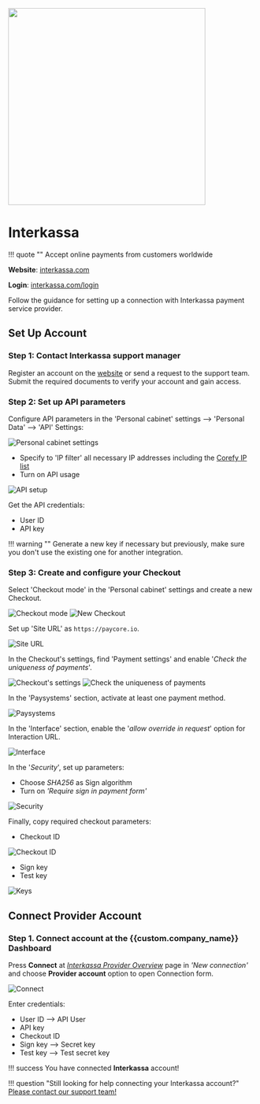 <img src="https://static.openfintech.io/payment_providers/interkassa/logo.svg?w=400" width="400px" >

# Interkassa

!!! quote ""
    Accept online payments from customers worldwide

**Website**: [interkassa.com](https://www.interkassa.com/ua/)

**Login**: [interkassa.com/login](https://www.interkassa.com/login)

Follow the guidance for setting up a connection with Interkassa payment service provider.

## Set Up Account

### Step 1: Contact Interkassa support manager

Register an account on the [website](https://www.interkassa.com/registration) or send a request to the support team. Submit the required documents to verify your account and gain access.

### Step 2: Set up API parameters

Configure API parameters in the 'Personal cabinet' settings --> 'Personal Data' --> 'API' Settings:

![Personal cabinet settings](images/interkassa-step1.png)

* Specify to 'IP filter' all necessary IP addresses including the [Corefy IP list](/integration/ips/)
* Turn on API usage

![API setup](images/interkassa-step1_1.png)

Get the API credentials:

* User ID
* API key

!!! warning ""
    Generate a new key if necessary but previously, make sure you don't use the existing one for another integration.

### Step 3: Create and configure your Checkout

Select 'Checkout mode' in the 'Personal cabinet' settings and create a new Checkout.

![Checkout mode](images/interkassa-step2.png)
![New Checkout](images/interkassa-step2_1.png)

Set up 'Site URL' as `https://paycore.io`.

![Site URL](images/interkassa-step2_2.png)

In the Checkout's settings, find 'Payment settings' and enable '*Check the uniqueness of payments*'.

![Checkout's settings](images/interkassa-step3_1.png)
![Check the uniqueness of payments](images/interkassa-step3_2_1.png)

In the 'Paysystems' section, activate at least one payment method.

![Paysystems](images/interkassa-step3_2.png)

In the 'Interface' section, enable the '*allow override in request*' option for Interaction URL.

![Interface](images/interkassa-step3_3_1.png)

In the '*Security*', set up parameters:

* Choose *SHA256* as Sign algorithm
* Turn on *'Require sign in payment form'*

![Security](images/interkassa-step3_3.png)

Finally, copy required checkout parameters:

* Checkout ID

![Checkout ID](images/interkassa-step3_5.png)

* Sign key
* Test key

![Keys](images/interkassa-step3_4.png)

## Connect Provider Account

### Step 1. Connect account at the {{custom.company_name}} Dashboard

Press **Connect** at [*Interkassa Provider Overview*]({{custom.dashboard_base_url}}connect-directory/payment-providers/interkassa/general) page in *'New connection'* and choose **Provider account** option to open Connection form.

![Connect](images/provider-account.png)

Enter credentials:

* User ID --> API User
* API key
* Checkout ID
* Sign key --> Secret key
* Test key --> Test secret key

!!! success
    You have connected **Interkassa** account!

!!! question "Still looking for help connecting your Interkassa account?"
    <!--email_off-->[Please contact our support team!](mailto:{{custom.support_email}})<!--/email_off-->
